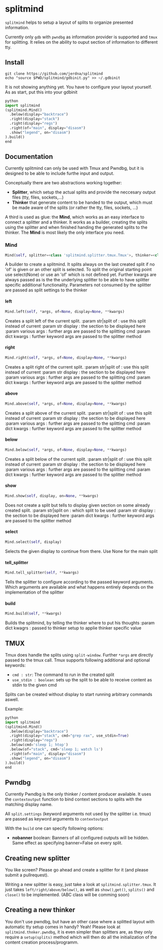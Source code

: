 # splitmind

`splitmind` helps to setup a layout of splits to organize presented information.

Currently only `gdb` with `pwndbg` as information provider is supported and `tmux` for splitting.
It relies on the ability to ouput section of information to different tty.


## Install

```shell
git clone https://github.com/jerdna/splitmind
echo "source $PWD/splitmind/gdbinit.py" >> ~/.gdbinit
```

It is not showing anything yet. You have to configure your layout yourself.
As as start, put this into your gdbinit

```python
python
import splitmind
(splitmind.Mind()
  .below(display="backtrace")
  .right(display="stack")
  .right(display="regs")
  .right(of="main", display="disasm")
  .show("legend", on="disasm")
).build()
end
```

## Documentation

Currently splitmind can only be used with Tmux and Pwndbg, but it is designed to be able to include
furthe input and output.

Conceptually there are two abstractions working together:
* **Splitter**, which setup the actual splits and provide the neccesary output files (tty, files,
    sockets,...)
* **Thinker** that generate content to be handed to the output, which must be made aware of the
splits (or rather the tty, files, sockets, ...)

A third is used as glue: the **Mind**, which works as an easy interface to connect a splitter and a
thinker. It works as a builder, creating the splits using the splitter and when finished handing the
generated splits to the thinker. The **Mind** is most likely the only interface you need.


### Mind
```python
Mind(self, splitter=<class 'splitmind.splitter.tmux.Tmux'>, thinker=<class 'splitmind.thinker.pwndbg.Pwndbg'>)
```
A builder to create a splitmind.
It splits always on the last created split if no 'of' is given or an other split is selected.
To split the original starting point use select(None) or use an 'of' which is not defined yet.
Further kwargs are always passed as is the the underlying splitter to be able to have splitter
specific additional functionality. Parameters not consumed by the splitter are passed as split
settings to the thinker

#### left
```python
Mind.left(self, *args, of=None, display=None, **kwargs)
```
Creates a split left of the current split.
:param str|split    of       : use this split instead of current
:param str          display  : the section to be displayed here
:param various      args     : further args are passed to the splitting cmd
:param dict         kwargs   : further keyword args are passed to the splitter method
#### right
```python
Mind.right(self, *args, of=None, display=None, **kwargs)
```
Creates a split right of the current split.
:param str|split    of       : use this split instead of current
:param str          display  : the section to be displayed here
:param various      args     : further args are passed to the splitting cmd
:param dict         kwargs   : further keyword args are passed to the splitter method
#### above
```python
Mind.above(self, *args, of=None, display=None, **kwargs)
```
Creates a split above of the current split.
:param str|split    of       : use this split instead of current
:param str          display  : the section to be displayed here
:param various      args     : further args are passed to the splitting cmd
:param dict         kwargs   : further keyword args are passed to the splitter method
#### below
```python
Mind.below(self, *args, of=None, display=None, **kwargs)
```
Creates a split below of the current split.
:param str|split    of       : use this split instead of current
:param str          display  : the section to be displayed here
:param various      args     : further args are passed to the splitting cmd
:param dict         kwargs   : further keyword args are passed to the splitter method
#### show
```python
Mind.show(self, display, on=None, **kwargs)
```
Does not create a split but tells to display given section on some already created split.
:param str|split    on       : which split to be used
:param str          display  : the section to be displayed here
:param dict         kwargs   : further keyword args are passed to the splitter method
#### select
```python
Mind.select(self, display)
```
Selects the given display to continue from there.
Use None for the main split
#### tell_splitter
```python
Mind.tell_splitter(self, **kwargs)
```
Tells the splitter to configure according to the passed keyword arguments.
Which arguments are available and what happens entirely depends on the implementation of the
splitter
#### build
```python
Mind.build(self, **kwargs)
```
Builds the splitmind, by telling the thinker where to put his thoughts
:param dict kwagrs : passed to thinker setup to applie thinker specific value


## TMUX

Tmux does handle the splits using `split-window`. Further `*args` are directly passed to the tmux
call. Tmux supports following additional and optional keywords:
- `cmd : str`: The command to run in the created split
- `use_stdin : boolean`: sets up the split to be able to receive content as stdin to the given cmd

Splits can be created without display to start running arbitrary commands aswell.

Example:

```python
python
import splitmind
(splitmind.Mind()
  .below(display="backtrace")
  .right(display="stack", cmd="grep rax", use_stdin=True)
  .right(display="regs")
  .below(cmd='sleep 1; htop')
  .below(of="stack", cmd='sleep 1; watch ls')
  .right(of="main", display="disasm")
  .show("legend", on="disasm")
).build()
end
```

## Pwndbg

Currently Pwndbg is the only thinker / content producer available.
It uses the `contextoutput` function to bind context sections to splits with the matching display
name.

All `split.settings` (keyword arguments not used by the splitter i.e. tmux) are passed as keyword
arguments to `contextoutput`

With the `build` one can specify following options:
* **nobanner** boolean: Banners of all configured outputs will be hidden. Same effect as specifying
banner=False on every split.

## Creating new splitter

You like screen? Please go ahead and create a splitter for it (and please submit a pullrequest).

Writing a new splitter is easy, just take a look at `splitmind.splitter.tmux`.
It just takes `left/right/above/below()`, as well as `show()`,`get()`, `splits()` and `close()` to
be implemented. (ABC class will be comming soon)

## Creating a new thinker

You don't use pwndbg, but have an other case where a splitted layout with automatic tty setup comes
in handy? Yeah! Please look at `splitmind.thnker.pwndbg`, it is even simpler than splitters are, as
they only require a `setup(splits)` method which will then do all the initialization of the content
creation process/programm.
